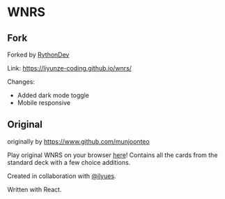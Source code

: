 # WNRS

## Fork

Forked by [RythonDev](https://www.github.com/liyunze-coding)

Link: https://liyunze-coding.github.io/wnrs/

Changes:
- Added dark mode toggle
- Mobile responsive

## Original

originally by https://www.github.com/munjoonteo

Play original WNRS on your browser [here](https://munjoonteo.github.io/wnrs/)! Contains all the cards from the standard deck with a few choice additions.

Created in collaboration with [@ilyues](https://github.com/ilyues).

Written with React.

